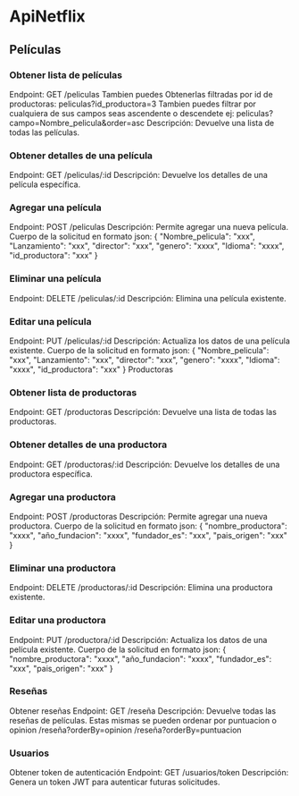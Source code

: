 # ApiNetflix

## Películas

### Obtener lista de películas
Endpoint: GET /peliculas
Tambien puedes Obtenerlas filtradas por id de productoras: peliculas?id_productora=3
Tambien puedes filtrar por cualquiera de sus campos seas ascendente o descendete ej: peliculas?campo=Nombre_pelicula&order=asc
Descripción: Devuelve una lista de todas las películas.

### Obtener detalles de una película
Endpoint: GET /peliculas/:id
Descripción: Devuelve los detalles de una película específica.

### Agregar una película
Endpoint: POST /peliculas
Descripción: Permite agregar una nueva película.
Cuerpo de la solicitud en formato json:
{
  "Nombre_pelicula": "xxx",
  "Lanzamiento": "xxx",
  "director": "xxx",
  "genero": "xxxx",
  "Idioma": "xxxx",
  "id_productora": "xxx"
}

### Eliminar una película
Endpoint: DELETE /peliculas/:id
Descripción: Elimina una película existente.

### Editar una película
Endpoint: PUT /peliculas/:id
Descripción: Actualiza los datos de una película existente.
Cuerpo de la solicitud en formato json:
{
  "Nombre_pelicula": "xxx",
  "Lanzamiento": "xxx",
  "director": "xxx",
  "genero": "xxxx",
  "Idioma": "xxxx",
  "id_productora": "xxx"
}
Productoras

### Obtener lista de productoras
Endpoint: GET /productoras
Descripción: Devuelve una lista de todas las productoras.

### Obtener detalles de una productora
Endpoint: GET /productoras/:id
Descripción: Devuelve los detalles de una productora específica.

### Agregar una productora
Endpoint: POST /productoras
Descripción: Permite agregar una nueva productora.
Cuerpo de la solicitud en formato json:
{
  "nombre_productora": "xxxx",
  "año_fundacion": "xxxx",
  "fundador_es": "xxx",
  "pais_origen": "xxx"
}


### Eliminar una productora
Endpoint: DELETE /productoras/:id
Descripción: Elimina una productora existente.

### Editar una productora
Endpoint: PUT /productora/:id
Descripción: Actualiza los datos de una película existente.
Cuerpo de la solicitud en formato json:
{
  "nombre_productora": "xxxx",
  "año_fundacion": "xxxx",
  "fundador_es": "xxx",
  "pais_origen": "xxx"
}

### Reseñas
Obtener reseñas
Endpoint: GET /reseña
Descripción: Devuelve todas las reseñas de películas.
Estas mismas se pueden ordenar por puntuacion o opinion
/reseña?orderBy=opinion /reseña?orderBy=puntuacion

### Usuarios
Obtener token de autenticación
Endpoint: GET /usuarios/token
Descripción: Genera un token JWT para autenticar futuras solicitudes.

